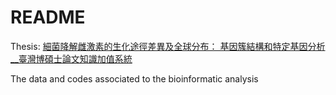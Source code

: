 # README
Thesis: [細菌降解雌激素的生化途徑差異及全球分布： 基因簇結構和特定基因分析__臺灣博碩士論文知識加值系統](https://hdl.handle.net/11296/w4vacy)

The data and codes associated to the bioinformatic analysis
